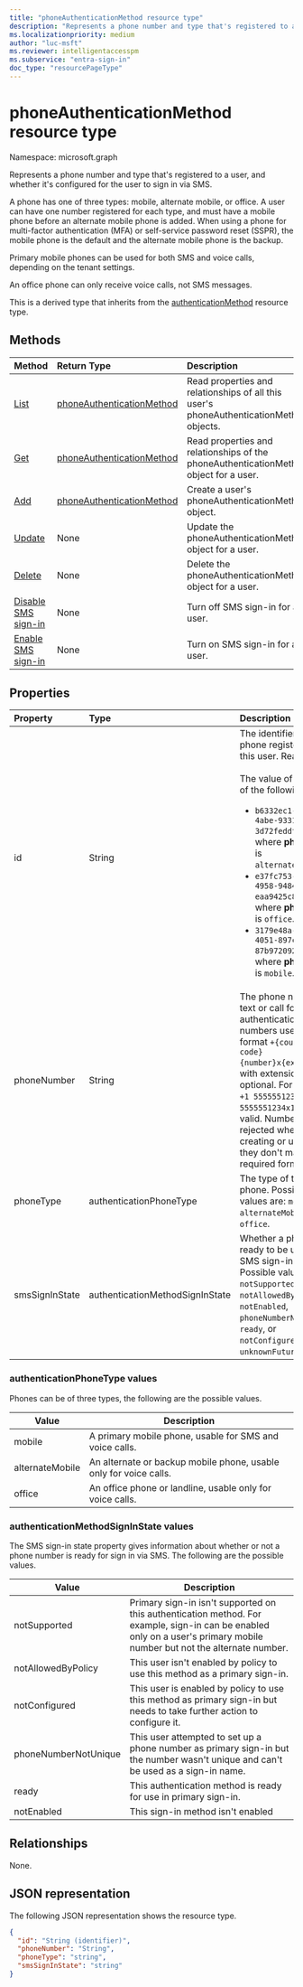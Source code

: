 ```yaml
---
title: "phoneAuthenticationMethod resource type"
description: "Represents a phone number and type that's registered to a user."
ms.localizationpriority: medium
author: "luc-msft"
ms.reviewer: intelligentaccesspm
ms.subservice: "entra-sign-in"
doc_type: "resourcePageType"
---
```


# phoneAuthenticationMethod resource type

Namespace: microsoft.graph

Represents a phone number and type that's registered to a user, and whether it's configured for the user to sign in via SMS.

A phone has one of three types: mobile, alternate mobile, or office. A user can have one number registered for each type, and must have a mobile phone before an alternate mobile phone is added. When using a phone for multi-factor authentication (MFA) or self-service password reset (SSPR), the mobile phone is the default and the alternate mobile phone is the backup. 

Primary mobile phones can be used for both SMS and voice calls, depending on the tenant settings.

An office phone can only receive voice calls, not SMS messages.

This is a derived type that inherits from the [authenticationMethod](authenticationmethod.md) resource type.

## Methods

| Method       | Return Type | Description |
|:-------------|:------------|:------------|
| [List](../api/authentication-list-phonemethods.md) | [phoneAuthenticationMethod](phoneauthenticationmethod.md) | Read properties and relationships of all this user's phoneAuthenticationMethod objects. |
| [Get](../api/phoneauthenticationmethod-get.md) | [phoneAuthenticationMethod](phoneauthenticationmethod.md) | Read properties and relationships of the phoneAuthenticationMethod object for a user. |
|[Add](../api/authentication-post-phonemethods.md)|[phoneAuthenticationMethod](phoneauthenticationmethod.md)|Create a user's phoneAuthenticationMethod object.|
| [Update](../api/phoneauthenticationmethod-update.md) | None | Update the phoneAuthenticationMethod object for a user. |
| [Delete](../api/phoneauthenticationmethod-delete.md) | None | Delete the phoneAuthenticationMethod object for a user. |
|[Disable SMS sign-in](../api/phoneauthenticationmethod-disablesmssignin.md)|None|Turn off SMS sign-in for a user.|
|[Enable SMS sign-in](../api/phoneauthenticationmethod-enablesmssignin.md)|None|Turn on SMS sign-in for a user.|

## Properties

| Property     | Type        | Description |
|:-------------|:------------|:------------|
|id|String| The identifier of this phone registered to this user. Read-only. <br/><br/>The value of ID is one of the following:<ul><li>`b6332ec1-7057-4abe-9331-3d72feddfe41` - where **phoneType** is `alternateMobile`.</li><li>`e37fc753-ff3b-4958-9484-eaa9425c82bc` - where **phoneType** is `office`.</li><li>`3179e48a-750b-4051-897c-87b9720928f7` - where **phoneType** is `mobile`.</li>|
|phoneNumber|String|The phone number to text or call for authentication. Phone numbers use the format `+{country code} {number}x{extension}`, with extension optional. For example, `+1 5555551234` or `+1 5555551234x123` are valid. Numbers are rejected when creating or updating if they don't match the required format. |
|phoneType|authenticationPhoneType|The type of this phone. Possible values are: `mobile`, `alternateMobile`, or `office`.|
|smsSignInState|authenticationMethodSignInState|Whether a phone is ready to be used for SMS sign-in or not. Possible values are: `notSupported`, `notAllowedByPolicy`, `notEnabled`, `phoneNumberNotUnique`, `ready`, or `notConfigured`, `unknownFutureValue`.|

### authenticationPhoneType values

Phones can be of three types, the following are the possible values.

|Value|Description|
|--------|-----------|
|mobile|A primary mobile phone, usable for SMS and voice calls.|
|alternateMobile|An alternate or backup mobile phone, usable only for voice calls.|
|office|An office phone or landline, usable only for voice calls.|

### authenticationMethodSignInState values
The SMS sign-in state property gives information about whether or not a phone number is ready for sign in via SMS. The following are the possible values.

|Value|Description|
|--------|-----------|
|notSupported|Primary sign-in isn't supported on this authentication method. For example, sign-in can be enabled only on a user's primary mobile number but not the alternate number.|
|notAllowedByPolicy|This user isn't enabled by policy to use this method as a primary sign-in.|
|notConfigured|This user is enabled by policy to use this method as primary sign-in but needs to take further action to configure it.|
|phoneNumberNotUnique|This user attempted to set up a phone number as primary sign-in but the number wasn't unique and can't be used as a sign-in name.|
|ready|This authentication method is ready for use in primary sign-in.|
|notEnabled|This sign-in method isn't enabled|

## Relationships

None.

## JSON representation

The following JSON representation shows the resource type.

<!-- {
  "blockType": "resource",
  "optionalProperties": [

  ],
  "@odata.type": "microsoft.graph.phoneAuthenticationMethod",
  "keyProperty": "id"
}-->

```json
{
  "id": "String (identifier)",
  "phoneNumber": "String",
  "phoneType": "string",
  "smsSignInState": "string"
}
```

<!-- uuid: 16cd6b66-4b1a-43a1-adaf-3a886856ed98
2019-02-04 14:57:30 UTC -->
<!-- {
  "type": "#page.annotation",
  "description": "phoneAuthenticationMethod resource",
  "keywords": "",
  "section": "documentation",
  "tocPath": ""
}-->


